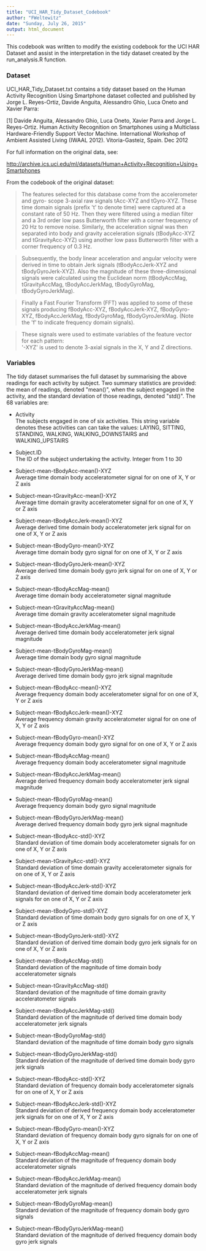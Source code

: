 ```yaml
---
title: "UCI_HAR_Tidy_Dataset_Codebook"
author: "FWeltewitz"
date: "Sunday, July 26, 2015"
output: html_document
---
```


This codebook was written to modify the existing codebook for the UCI HAR 
Dataset and assist in the interpretation in the tidy dataset created by the 
run_analysis.R function.

### Dataset
UCI_HAR_Tidy_Dataset.txt contains a tidy dataset based on the Human Activity 
Recognition Using Smartphone dataset collected and published by Jorge L. 
Reyes-Ortiz, Davide Anguita, Alessandro Ghio, Luca Oneto and Xavier Parra: 

[1] Davide Anguita, Alessandro Ghio, Luca Oneto, Xavier Parra and Jorge L. 
Reyes-Ortiz. Human Activity Recognition on Smartphones using a Multiclass 
Hardware-Friendly Support Vector Machine. International Workshop of Ambient 
Assisted Living (IWAAL 2012). Vitoria-Gasteiz, Spain. Dec 2012

For full information on the original data, see: 

http://archive.ics.uci.edu/ml/datasets/Human+Activity+Recognition+Using+Smartphones

From the codebook of the original dataset:

> The features selected for this database come from the accelerometer and gyro-
> scope 3-axial raw signals tAcc-XYZ and tGyro-XYZ. These time domain signals 
> (prefix 't' to denote time) were captured at a constant rate of 50 Hz. Then 
> they were filtered using a median filter and a 3rd order low pass Butterworth 
> filter with a corner frequency of 20 Hz to remove noise. Similarly, the 
> acceleration signal was then separated into body and gravity acceleration 
> signals (tBodyAcc-XYZ and tGravityAcc-XYZ) using another low pass Butterworth 
> filter with a corner frequency of 0.3 Hz. 

> Subsequently, the body linear acceleration and angular velocity were derived in 
> time to obtain Jerk signals (tBodyAccJerk-XYZ and tBodyGyroJerk-XYZ). Also the 
> magnitude of these three-dimensional signals were calculated using the 
> Euclidean norm (tBodyAccMag, tGravityAccMag, tBodyAccJerkMag, tBodyGyroMag, 
> tBodyGyroJerkMag). 

> Finally a Fast Fourier Transform (FFT) was applied to some of these signals 
> producing fBodyAcc-XYZ, fBodyAccJerk-XYZ, fBodyGyro-XYZ, fBodyAccJerkMag, 
> fBodyGyroMag, fBodyGyroJerkMag. (Note the 'f' to indicate frequency domain 
> signals). 

> These signals were used to estimate variables of the feature vector for each 
> pattern:  
> '-XYZ' is used to denote 3-axial signals in the X, Y and Z directions.

### Variables

The tidy dataset summarises the full dataset by summarising the above readings
for each activity by subject. Two summary statistics are provided: the mean
of readings, denoted "mean()", when the subject engaged in the activity, and 
the standard deviation of those readings, denoted "std()". 
The 68 variables are:

* Activity<br>
The subjects engaged in one of six activities. This string variable denotes
these activities can can take the values: LAYING, SITTING, STANDING, WALKING,
WALKING_DOWNSTAIRS and WALKING_UPSTAIRS

* Subject.ID<br>
The ID of the subject undertaking the activity. Integer from 1 to 30

* Subject-mean-tBodyAcc-mean()-XYZ<br>
Average time domain body acceleratometer signal for on one of X, Y or Z axis 

* Subject-mean-tGravityAcc-mean()-XYZ<br>
Average time domain gravity acceleratometer signal for on one of X, Y or Z axis 

* Subject-mean-tBodyAccJerk-mean()-XYZ<br>
Average derived time domain body acceleratometer jerk signal for on one of 
X, Y or Z axis

* Subject-mean-tBodyGyro-mean()-XYZ<br>
Average time domain body gyro signal for on one of X, Y or Z axis 

* Subject-mean-tBodyGyroJerk-mean()-XYZ<br>
Average derived time domain body gyro jerk signal for on one of X, Y or Z axis

* Subject-mean-tBodyAccMag-mean()<br>
Average time domain body acceleratometer signal magnitude

* Subject-mean-tGravityAccMag-mean()<br>
Average time domain gravity acceleratometer signal magnitude

* Subject-mean-tBodyAccJerkMag-mean()<br>
Average derived time domain body acceleratometer jerk signal magnitude

* Subject-mean-tBodyGyroMag-mean()<br>
Average time domain body gyro signal magnitude

* Subject-mean-tBodyGyroJerkMag-mean()<br>
Average derived time domain body gyro jerk signal magnitude

* Subject-mean-fBodyAcc-mean()-XYZ<br>
Average frequency domain body acceleratometer signal for on one of X, Y or Z 
axis

* Subject-mean-fBodyAccJerk-mean()-XYZ<br>
Average frequency domain gravity acceleratometer signal for on one of X, Y or Z 
axis

* Subject-mean-fBodyGyro-mean()-XYZ<br>
Average frequency domain body gyro signal for on one of X, Y or Z axis

* Subject-mean-fBodyAccMag-mean()<br>
Average frequency domain body acceleratometer signal magnitude

* Subject-mean-fBodyAccJerkMag-mean()<br>
Average derived frequency domain body acceleratometer jerk signal magnitude

* Subject-mean-fBodyGyroMag-mean()<br>
Average frequency domain body gyro signal magnitude

* Subject-mean-fBodyGyroJerkMag-mean()<br>
Average derived frequency domain body gyro jerk signal magnitude

* Subject-mean-tBodyAcc-std()-XYZ<br>
Standard deviation of time domain body acceleratometer signals for on one of X, 
Y or Z axis 

* Subject-mean-tGravityAcc-std()-XYZ<br>
Standard deviation of time domain gravity acceleratometer signals for on one of 
X, Y or Z axis 

* Subject-mean-tBodyAccJerk-std()-XYZ<br>
Standard deviation of derived time domain body acceleratometer jerk signals for 
on one of X, Y or Z axis

* Subject-mean-tBodyGyro-std()-XYZ<br>
Standard deviation of time domain body gyro signals for on one of X, Y or Z axis 

* Subject-mean-tBodyGyroJerk-std()-XYZ<br>
Standard deviation of derived time domain body gyro jerk signals for on one of 
X, Y or Z axis

* Subject-mean-tBodyAccMag-std()<br>
Standard deviation of the magnitude of time domain body acceleratometer signals

* Subject-mean-tGravityAccMag-std()<br>
Standard deviation of the magnitude of time domain gravity acceleratometer 
signals

* Subject-mean-tBodyAccJerkMag-std()<br>
Standard deviation of the magnitude of derived time domain body acceleratometer 
jerk signals

* Subject-mean-tBodyGyroMag-std()<br>
Standard deviation of the magnitude of time domain body gyro signals

* Subject-mean-tBodyGyroJerkMag-std()<br>
Standard deviation of the magnitude of derived time domain body gyro jerk 
signals

* Subject-mean-fBodyAcc-std()-XYZ<br>
Standard deviation of frequency domain body acceleratometer signals for on one 
of X, Y or Z axis 

* Subject-mean-fBodyAccJerk-std()-XYZ<br>
Standard deviation of derived frequency domain body acceleratometer jerk signals 
for on one of X, Y or Z axis

* Subject-mean-fBodyGyro-mean()-XYZ<br>
Standard deviation of frequency domain body gyro signals for on one of X, Y or 
Z axis

* Subject-mean-fBodyAccMag-mean()<br>
Standard deviation of the magnitude of frequency domain body acceleratometer 
signals

* Subject-mean-fBodyAccJerkMag-mean()<br>
Standard deviation of the magnitude of derived frequency domain body 
acceleratometer jerk signals

* Subject-mean-fBodyGyroMag-mean()<br>
Standard deviation of the magnitude of frequency domain body gyro signals

* Subject-mean-fBodyGyroJerkMag-mean()<br>
Standard deviation of the magnitude of derived frequency domain body gyro jerk 
signals